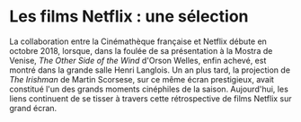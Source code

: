 # Les films Netflix : une sélection

La collaboration entre la Cinémathèque française et Netflix débute en octobre 2018, lorsque, dans la foulée de sa présentation à la Mostra de Venise, _The Other Side of the Wind_ d'Orson Welles, enfin achevé, est montré dans la grande salle Henri Langlois. Un an plus tard, la projection de _The Irishman_ de Martin Scorsese, sur ce même écran prestigieux, avait constitué l'un des grands moments cinéphiles de la saison. Aujourd'hui, les liens continuent de se tisser à travers cette rétrospective de films Netflix sur grand écran.

